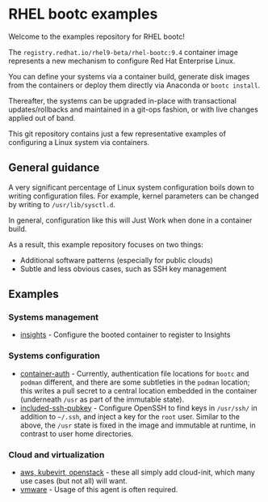 # RHEL bootc examples

Welcome to the examples repository for RHEL bootc!

The `registry.redhat.io/rhel9-beta/rhel-bootc:9.4` container image
represents a new mechanism to configure Red Hat Enterprise Linux.

You can define your systems via a container build, generate
disk images from the containers or deploy them directly via
Anaconda or `bootc install`.

Thereafter, the systems can be upgraded in-place with
transactional updates/rollbacks and maintained in a git-ops
fashion, or with live changes applied out of band.

This git repository contains just a few representative
examples of configuring a Linux system via containers.

## General guidance

A very significant percentage of Linux system configuration
boils down to writing configuration files.  For example,
kernel parameters can be changed by writing to `/usr/lib/sysctl.d`.

In general, configuration like this will Just Work when
done in a container build.

As a result, this example repository focuses on two things:

- Additional software patterns (especially for public clouds)
- Subtle and less obvious cases, such as SSH key management

## Examples

### Systems management

- [insights](insights) - Configure the booted container to register to Insights

### Systems configuration

- [container-auth](container-auth) - Currently, authentication file locations
  for `bootc` and `podman` different, and there are some subtleties in the `podman`
  location; this writes a pull secret to a central location embedded in the container
  (underneath `/usr` as part of the immutable state).
- [included-ssh-pubkey](included-ssh-pubkey) - Configure OpenSSH to find keys
  in `/usr/ssh/` in addition to `~/.ssh`, and inject a key for the `root` user.
  Similar to the above, the `/usr` state is fixed in the image and immutable at
  runtime, in contrast to user home directories.

### Cloud and virtualization

- [aws, kubevirt, openstack](cloud-init) - these all simply add cloud-init,
  which many use cases (but not all) will want.
- [vmware](vmware) - Usage of this agent is often required.
